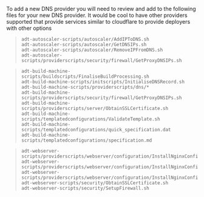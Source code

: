 To add a new DNS provider you will need to review and add to the following files for your new DNS provider. It would be cool to have other providers supported that provide services similar to cloudflare to provide deployers with other options

>     adt-autoscaler-scripts/autoscaler/AddIPToDNS.sh
>     adt-autoscaler-scripts/autoscaler/GetDNSIPs.sh
>     adt-autoscaler-scripts/autoscaler/RemoveIPFromDNS.sh
>     adt-autoscaler-scripts/providerscripts/security/firewall/GetProxyDNSIPs.sh

>     adt-build-machine-scripts/buildscripts/FinaliseBuildProcessing.sh
>     adt-build-machine-scripts/initscripts/InitialiseDNSRecord.sh
>     adt-build-machine-scripts/providerscripts/dns/*
>     adt-build-machine-scripts/providerscripts/security/firewall/GetProxyDNSIPs.sh
>     adt-build-machine-scripts/providerscripts/server/ObtainSSLCertificate.sh
>     adt-build-machine-scripts/templatedconfigurations/ValidateTemplate.sh
>     adt-build-machine-scripts/templatedconfigurations/quick_specification.dat
>     adt-build-machine-scripts/templatedconfigurations/specification.md

>     adt-webserver-scripts/providerscripts/webserver/configuration/InstallNginxConfigurationForAuthenticator.sh
>     adt-webserver-scripts/providerscripts/webserver/configuration/InstallNginxConfigurationFromRepo.sh
>     adt-webserver-scripts/providerscripts/webserver/configuration/InstallNginxConfigurationFromSource.sh
>     adt-webserver-scripts/security/ObtainSSLCertificate.sh
>     adt-webserver-scripts/security/SetupFirewall.sh
